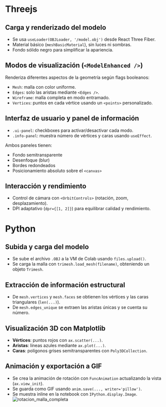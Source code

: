 # Threejs

## Carga y renderizado del modelo

- Se usa `useLoader(OBJLoader, '/model.obj')` desde React Three Fiber.
- Material básico (`meshBasicMaterial`), sin luces ni sombras.
- Fondo sólido negro para simplificar la apariencia.

## Modos de visualización (`<ModelEnhanced />`)

Renderiza diferentes aspectos de la geometría según flags booleanos:

- `Mesh`: malla con color uniforme.
- `Edges`: solo las aristas mediante `<Edges />`.
- `Wireframe`: malla completa en modo entramado.
- `Vertices`: puntos en cada vértice usando un `<points>` personalizado.

## Interfaz de usuario y panel de información

- `.ui-panel`: checkboxes para activar/desactivar cada modo.
- `.info-panel`: muestra número de vértices y caras usando `useEffect`.

Ambos paneles tienen:

- Fondo semitransparente
- Desenfoque (blur)
- Bordes redondeados
- Posicionamiento absoluto sobre el `<canvas>`

## Interacción y rendimiento

- Control de cámara con `<OrbitControls>` (rotación, zoom, desplazamiento).
- DPI adaptativo (`dpr={[1, 2]}`) para equilibrar calidad y rendimiento.

# Python

## Subida y carga del modelo

- Se sube el archivo `.OBJ` a la VM de Colab usando `files.upload()`.
- Se carga la malla con `trimesh.load_mesh(filename)`, obteniendo un objeto `Trimesh`.

## Extracción de información estructural

- De `mesh.vertices` y `mesh.faces` se obtienen los vértices y las caras triangulares (`len(...)`).
- De `mesh.edges_unique` se extraen las aristas únicas y se cuenta su número.

## Visualización 3D con Matplotlib

- **Vértices**: puntos rojos con `ax.scatter(...)`.
- **Aristas**: líneas azules mediante `ax.plot(...)`.
- **Caras**: polígonos grises semitransparentes con `Poly3DCollection`.

## Animación y exportación a GIF

- Se crea la animación de rotación con `FuncAnimation` actualizando la vista (`ax.view_init`).
- Se guarda como GIF usando `anim.save(..., writer='pillow')`.
- Se muestra inline en la notebook con `IPython.display.Image`.
![rotacion_malla_completa](https://github.com/user-attachments/assets/2879dd03-5beb-4e17-aa88-c6cf84ac27c5)
